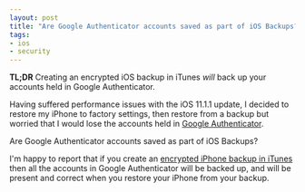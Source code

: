 ```yaml
---
layout: post
title: "Are Google Authenticator accounts saved as part of iOS Backups?"
tags:
- ios
- security
---
```


**TL;DR** Creating an encrypted iOS backup in iTunes _will_ back up your accounts
held in Google Authenticator.

Having suffered performance issues with the iOS 11.1.1 update, I decided to
restore my iPhone to factory settings, then restore from a backup but worried that I would lose the
accounts held in [Google
Authenticator](https://itunes.apple.com/gb/app/google-authenticator/id388497605).

Are Google Authenticator accounts saved as part of iOS Backups?

I'm happy to report that if you create an [encrypted iPhone backup in
iTunes](https://support.apple.com/en-gb/HT205220) then all the accounts in
Google Authenticator will be backed up, and will be present and correct when you
restore your iPhone from your backup.
